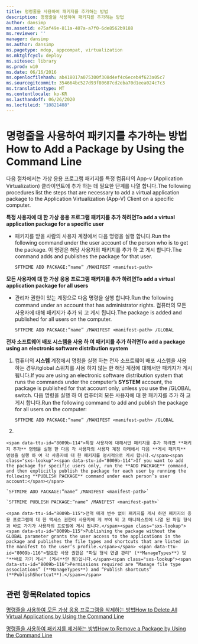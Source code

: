 ```yaml
---
title: 명령줄을 사용하여 패키지를 추가하는 방법
description: 명령줄을 사용하여 패키지를 추가하는 방법
author: dansimp
ms.assetid: e75af49e-811a-407a-a7f0-6de8562b9188
ms.reviewer: ''
manager: dansimp
ms.author: dansimp
ms.pagetype: mdop, appcompat, virtualization
ms.mktglfcycl: deploy
ms.sitesec: library
ms.prod: w10
ms.date: 06/16/2016
ms.openlocfilehash: ab418017a075300f308d4ef4c6eceb4f623a05c7
ms.sourcegitcommit: 354664bc527d93f80687cd2eba70d1eea024c7c3
ms.translationtype: MT
ms.contentlocale: ko-KR
ms.lasthandoff: 06/26/2020
ms.locfileid: "10821408"
---
```

# <span data-ttu-id="8009b-103">명령줄을 사용하여 패키지를 추가하는 방법</span><span class="sxs-lookup"><span data-stu-id="8009b-103">How to Add a Package by Using the Command Line</span></span>


<span data-ttu-id="8009b-104">다음 절차에서는 가상 응용 프로그램 패키지를 특정 컴퓨터의 App-v (Application Virtualization) 클라이언트에 추가 하는 데 필요한 단계를 나열 합니다.</span><span class="sxs-lookup"><span data-stu-id="8009b-104">The following procedures list the steps that are necessary to add a virtual application package to the Application Virtualization (App-V) Client on a specific computer.</span></span>

**<span data-ttu-id="8009b-105">특정 사용자에 대 한 가상 응용 프로그램 패키지를 추가 하려면</span><span class="sxs-lookup"><span data-stu-id="8009b-105">To add a virtual application package for a specific user</span></span>**

-   <span data-ttu-id="8009b-106">패키지를 받을 사람의 사용자 계정에서 다음 명령을 실행 합니다.</span><span class="sxs-lookup"><span data-stu-id="8009b-106">Run the following command under the user account of the person who is to get the package.</span></span> <span data-ttu-id="8009b-107">이 명령은 해당 사용자의 패키지를 추가 하 고 게시 합니다.</span><span class="sxs-lookup"><span data-stu-id="8009b-107">The command adds and publishes the package for that user.</span></span>

    `SFTMIME ADD PACKAGE:”name” /MANIFEST <manifest-path>`

**<span data-ttu-id="8009b-108">모든 사용자에 대 한 가상 응용 프로그램 패키지를 추가 하려면</span><span class="sxs-lookup"><span data-stu-id="8009b-108">To add a virtual application package for all users</span></span>**

-   <span data-ttu-id="8009b-109">관리자 권한이 있는 계정으로 다음 명령을 실행 합니다.</span><span class="sxs-lookup"><span data-stu-id="8009b-109">Run the following command under an account that has administrator rights.</span></span> <span data-ttu-id="8009b-110">컴퓨터의 모든 사용자에 대해 패키지가 추가 되 고 게시 됩니다.</span><span class="sxs-lookup"><span data-stu-id="8009b-110">The package is added and published for all users on the computer.</span></span>

    `SFTMIME ADD PACKAGE:”name” /MANIFEST <manifest-path> /GLOBAL`

**<span data-ttu-id="8009b-111">전자 소프트웨어 배포 시스템을 사용 하 여 패키지를 추가 하려면</span><span class="sxs-lookup"><span data-stu-id="8009b-111">To add a package using an electronic software distribution system</span></span>**

1.  <span data-ttu-id="8009b-112">컴퓨터의 **시스템** 계정에서 명령을 실행 하는 전자 소프트웨어 배포 시스템을 사용 하는 경우/tglobal 스위치를 사용 하지 않는 한 해당 계정에 대해서만 패키지가 게시 됩니다.</span><span class="sxs-lookup"><span data-stu-id="8009b-112">If you are using an electronic software distribution system that runs the commands under the computer’s **SYSTEM** account, the package is published for that account only, unless you use the /GLOBAL switch.</span></span> <span data-ttu-id="8009b-113">다음 명령을 실행 하 여 컴퓨터의 모든 사용자에 대 한 패키지를 추가 하 고 게시 합니다.</span><span class="sxs-lookup"><span data-stu-id="8009b-113">Run the following command to add and publish the package for all users on the computer:</span></span>

    `SFTMIME ADD PACKAGE:”name” /MANIFEST <manifest-path> /GLOBAL`

2.  

    <span data-ttu-id="8009b-114">특정 사용자에 대해서만 패키지를 추가 하려면 **패키지 추가** 명령을 실행 한 다음 각 사용자의 사용자 계정 아래에서 다음 **게시 패키지** 명령을 실행 하 여 각 사용자에 대 한 패키지를 명시적으로 게시 합니다.</span><span class="sxs-lookup"><span data-stu-id="8009b-114">If you want to add the package for specific users only, run the **ADD PACKAGE** command, and then explicitly publish the package for each user by running the following **PUBLISH PACKAGE** command under each person’s user account:</span></span>

    `SFTMIME ADD PACKAGE:”name” /MANIFEST <manifest-path>`

    `SFTMIME PUBLISH PACKAGE:”name” /MANIFEST <manifest-path>`

    <span data-ttu-id="8009b-115">전역 매개 변수 없이 패키지를 게시 하면 패키지의 응용 프로그램에 대 한 액세스 권한이 사용자에 게 부여 되 고 매니페스트에 나열 된 파일 형식과 바로 가기가 사용자의 프로필에 게시 됩니다.</span><span class="sxs-lookup"><span data-stu-id="8009b-115">Publishing the package without the GLOBAL parameter grants the user access to the applications in the package and publishes the file types and shortcuts that are listed in the manifest to the user’s profile.</span></span> <span data-ttu-id="8009b-116">필요한 사용 권한은 "파일 형식 연결 관리" (**ManageTypes**) 및 "**바로 가기 게시" (게시**안 됨)입니다.</span><span class="sxs-lookup"><span data-stu-id="8009b-116">Permissions required are “Manage file type associations” (**ManageTypes**) and “Publish shortcuts” (**PublishShortcut**).</span></span>

## <span data-ttu-id="8009b-117">관련 항목</span><span class="sxs-lookup"><span data-stu-id="8009b-117">Related topics</span></span>


[<span data-ttu-id="8009b-118">명령줄을 사용하여 모든 가상 응용 프로그램을 삭제하는 방법</span><span class="sxs-lookup"><span data-stu-id="8009b-118">How to Delete All Virtual Applications by Using the Command Line</span></span>](how-to-delete-all-virtual-applications-by-using-the-command-line.md)

[<span data-ttu-id="8009b-119">명령줄을 사용하여 패키지를 제거하는 방법</span><span class="sxs-lookup"><span data-stu-id="8009b-119">How to Remove a Package by Using the Command Line</span></span>](how-to-remove-a-package-by-using-the-command-line.md)

 

 





